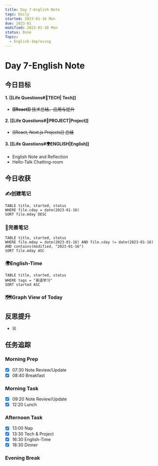 ```yaml
---
title: Day 7-English Note
tags: Daily
started: 2023-01-16 Mon
due: 2023-01
modified: 2023-01-30 Mon
status: Done
Topic:
  - English-Improving
---
```

# Day 7-English Note
## 今日目标
#### 1. [[Life Questions#🚀TECH| Tech]]
- ~~**[[React]]** 技术总结、应用与提升~~
#### 2. [[Life Questions#🚀PROJECT|Project]]
- ~~[[React, Next.js Projects]] 总结~~
#### 3. [[Life Questions#🌍ENGLISH|English]]
- English Note and Reflection
- Hello-Talk Chatting-room

## 今日收获
### ✍️创建笔记

```dataview
TABLE title, started, status
WHERE file.cday = date(2023-01-16)
SORT file.mday DESC
```

### 📝完善笔记

```dataview
TABLE title, started, status
WHERE file.mday = date(2023-01-16) AND file.cday != date(2023-01-16) AND contains(modified, "2023-01-16")
SORT file.mday ASC
```

### 🌍English-Time

```dataview
TABLE title, started, status
WHERE tags = "英语学习"
SORT started ASC
```

### 🗺️Graph View of Today

## 反思提升
- [x] 
## 任务追踪
### Morning Prep
- [x] 07:30 Note Review/Update
- [x] 08:40 Breakfast
### Morning Task
- [x] 09:20 Note Review/Update
- [x] 12:20 Lunch
### Afternoon Task
- [x] 13:00 Nap
- [x] 13:30 Tech & Project
- [x] 16:30 English-Time
- [x] 18:30 Dinner
### Evening Break
